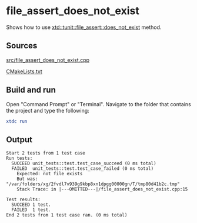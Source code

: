 # file_assert_does_not_exist

Shows how to use [xtd::tunit::file_assert::does_not_exist](https://gammasoft71.github.io/xtd/reference_guides/latest/classxtd_1_1tunit_1_1file__assert.html#a4f906c9fe3c7a7c0f05aeab28a9a6821) method.

## Sources

[src/file_assert_does_not_exist.cpp](src/file_assert_does_not_exist.cpp)

[CMakeLists.txt](CMakeLists.txt)

## Build and run

Open "Command Prompt" or "Terminal". Navigate to the folder that contains the project and type the following:

```cmake
xtdc run
```

## Output

```
Start 2 tests from 1 test case
Run tests:
  SUCCEED unit_tests::test.test_case_succeed (0 ms total)
  FAILED  unit_tests::test.test_case_failed (0 ms total)
    Expected: not file exists
    But was:  "/var/folders/xg/2fvdl7v939g9kbp8xn1dpgg00000gn/T/tmp80d41b2c.tmp"
    Stack Trace: in |---OMITTED---|/file_assert_does_not_exist.cpp:15

Test results:
  SUCCEED 1 test.
  FAILED  1 test.
End 2 tests from 1 test case ran. (0 ms total)
```
